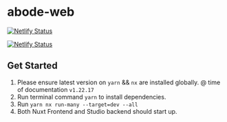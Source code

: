 # abode-web

[![Netlify Status](https://api.netlify.com/api/v1/badges/aed8f1c5-b0c9-4f72-a4d6-eb842da2b31f/deploy-status)](https://app.netlify.com/sites/abode-sf/deploys)

[![Netlify Status](https://api.netlify.com/api/v1/badges/36f07873-f96c-42ad-b238-f530e8d3ea75/deploy-status)](https://app.netlify.com/sites/abode-sf-studio/deploys)

## Get Started

1.  Please ensure latest version on `yarn` && `nx` are installed globally. @ time of documentation `v1.22.17`
2.  Run terminal command `yarn` to install dependencies.
3.  Run `yarn nx run-many --target=dev --all`
4.  Both Nuxt Frontend and Studio backend should start up.
